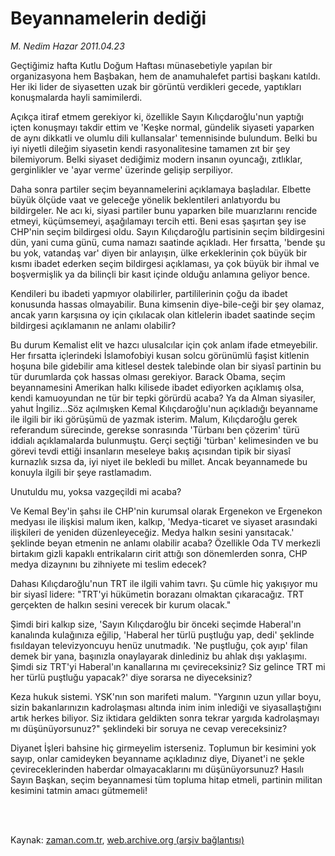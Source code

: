 # Beyannamelerin dediği

*M. Nedim Hazar 2011.04.23*

<td class="columnist-detail">
<p>Geçtiğimiz hafta Kutlu Doğum Haftası münasebetiyle yapılan bir organizasyona hem Başbakan, hem de anamuhalefet partisi başkanı katıldı. Her iki lider de siyasetten uzak bir görüntü verdikleri gecede, yaptıkları konuşmalarda hayli samimilerdi.</p>
<p>
<div id="haberMetinDiv">
<p>Açıkça itiraf etmem gerekiyor ki, özellikle Sayın Kılıçdaroğlu'nun yaptığı içten konuşmayı takdir ettim ve 'Keşke normal, gündelik siyaseti yaparken de aynı dikkatli ve olumlu dili kullansalar' temennisinde bulundum. Belki bu iyi niyetli dileğim siyasetin kendi rasyonalitesine tamamen zıt bir şey bilemiyorum. Belki siyaset dediğimiz modern insanın oyuncağı, zıtlıklar, gerginlikler ve 'ayar verme' üzerinde gelişip serpiliyor.
<p>Daha sonra partiler seçim beyannamelerini açıklamaya başladılar. Elbette büyük ölçüde vaat ve geleceğe yönelik beklentileri anlatıyordu bu bildirgeler. Ne acı ki, siyasi partiler bunu yaparken bile muarızlarını rencide etmeyi, küçümsemeyi, aşağılamayı tercih etti. Beni esas şaşırtan şey ise CHP'nin seçim bildirgesi oldu. Sayın Kılıçdaroğlu partisinin seçim bildirgesini dün, yani cuma günü, cuma namazı saatinde açıkladı. Her fırsatta, 'bende şu bu yok, vatandaş var' diyen bir anlayışın, ülke erkeklerinin çok büyük bir kısmı ibadet ederken seçim bildirgesi açıklaması, ya çok büyük bir ihmal ve boşvermişlik ya da bilinçli bir kasıt içinde olduğu anlamına geliyor bence.
<p>Kendileri bu ibadeti yapmıyor olabilirler, partililerinin çoğu da ibadet konusunda hassas olmayabilir. Buna kimsenin diye-bile-ceği bir şey olamaz, ancak yarın karşısına oy için çıkılacak olan kitlelerin ibadet saatinde seçim bildirgesi açıklamanın ne anlamı olabilir?
<p>Bu durum Kemalist elit ve hazcı ulusalcılar için çok anlam ifade etmeyebilir. Her fırsatta içlerindeki İslamofobiyi kusan solcu görünümlü faşist kitlenin hoşuna bile gidebilir ama kitlesel destek talebinde olan bir siyasî partinin bu tür durumlarda çok hassas olması gerekiyor. Barack Obama, seçim beyannamesini Amerikan halkı kilisede ibadet ediyorken açıklamış olsa, kendi kamuoyundan ne tür bir tepki görürdü acaba? Ya da Alman siyasiler, yahut İngiliz...Söz açılmışken Kemal Kılıçdaroğlu'nun açıkladığı beyanname ile ilgili bir iki görüşümü de yazmak isterim. Malum, Kılıçdaroğlu gerek referandum sürecinde, gerekse sonrasında 'Türbanı ben çözerim' türü iddialı açıklamalarda bulunmuştu. Gerçi seçtiği 'türban' kelimesinden ve bu görevi tevdi ettiği insanların meseleye bakış açısından tipik bir siyasî kurnazlık sızsa da, iyi niyet ile bekledi bu millet. Ancak beyannamede bu konuyla ilgili bir şeye rastlamadım.
<p>Unutuldu mu, yoksa vazgeçildi mi acaba?
<p>Ve Kemal Bey'in şahsı ile CHP'nin kurumsal olarak Ergenekon ve Ergenekon medyası ile ilişkisi malum iken, kalkıp, 'Medya-ticaret ve siyaset arasındaki ilişkileri de yeniden düzenleyeceğiz. Medya halkın sesini yansıtacak.' şeklinde beyan etmenin ne anlamı olabilir acaba? Özellikle Oda TV merkezli birtakım gizli kapaklı entrikaların cirit attığı son dönemlerden sonra, CHP medya dizaynını bu zihniyete mi teslim edecek?
<p>Dahası Kılıçdaroğlu'nun TRT ile ilgili vahim tavrı. Şu cümle hiç yakışıyor mu bir siyasî lidere: "TRT'yi hükümetin borazanı olmaktan çıkaracağız. TRT gerçekten de halkın sesini verecek bir kurum olacak."
<p>Şimdi biri kalkıp size, 'Sayın Kılıçdaroğlu bir önceki seçimde Haberal'ın kanalında kulağınıza eğilip, 'Haberal her türlü puştluğu yap, dedi' şeklinde fısıldayan televizyoncuyu henüz unutmadık. 'Ne puştluğu, çok ayıp' filan demek bir yana, başınızla onaylayarak dinlediniz bu ahlak dışı yaklaşımı. Şimdi siz TRT'yi Haberal'ın kanallarına mı çevireceksiniz? Siz gelince TRT mi her türlü puştluğu yapacak?' diye sorarsa ne diyeceksiniz?
<p>Keza hukuk sistemi. YSK'nın son marifeti malum. "Yargının uzun yıllar boyu, sizin bakanlarınızın kadrolaşması altında inim inim inlediği ve siyasallaştığını artık herkes biliyor. Siz iktidara geldikten sonra tekrar yargıda kadrolaşmayı mı düşünüyorsunuz?" şeklindeki bir soruya ne cevap vereceksiniz?
<p>Diyanet İşleri bahsine hiç girmeyelim isterseniz. Toplumun bir kesimini yok sayıp, onlar camideyken beyanname açıkladınız diye, Diyanet'i ne şekle çevireceklerinden haberdar olmayacaklarını mı düşünüyorsunuz? Hasılı Sayın Başkan, seçim beyannamesi tüm topluma hitap etmeli, partinin militan kesimini tatmin amacı gütmemeli! </p></p></p></p></p></p></p></p></p></p></div>
</p>


<p><br>
		 </br></p></td>

Kaynak: [zaman.com.tr](http://zaman.com.tr/yazar.do?yazino=1125064), [web.archive.org (arşiv bağlantısı)](http://web.archive.org/web/20110905080347/http://www.zaman.com.tr:80/yazar.do?yazino=1125064)
